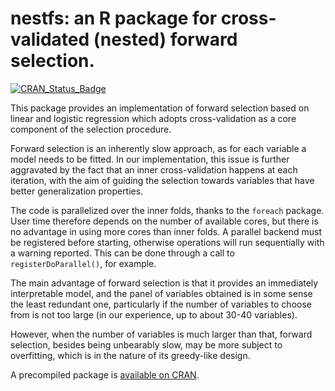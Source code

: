 nestfs: an R package for cross-validated (nested) forward selection.
======

[![CRAN\_Status\_Badge](http://www.r-pkg.org/badges/version/nestfs)](https://cran.r-project.org/package=nestfs)

This package provides an implementation of forward selection based on linear
and logistic regression which adopts cross-validation as a core component of
the selection procedure.

Forward selection is an inherently slow approach, as for each variable a
model needs to be fitted. In our implementation, this issue is further
aggravated by the fact that an inner cross-validation happens at each
iteration, with the aim of guiding the selection towards variables that
have better generalization properties.

The code is parallelized over the inner folds, thanks to the `foreach`
package. User time therefore depends on the number of available cores, but
there is no advantage in using more cores than inner folds. A parallel
backend must be registered before starting, otherwise operations will run
sequentially with a warning reported. This can be done through a call to
`registerDoParallel()`, for example.

The main advantage of forward selection is that it provides an immediately
interpretable model, and the panel of variables obtained is in some sense
the least redundant one, particularly if the number of variables to choose
from is not too large (in our experience, up to about 30-40 variables).

However, when the number of variables is much larger than that, forward
selection, besides being unbearably slow, may be more subject to overfitting,
which is in the nature of its greedy-like design.

A precompiled package is
[available on CRAN](https://CRAN.R-project.org/package=nestfs).
